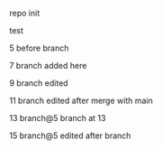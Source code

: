 repo init

test

5 before branch

7 branch added here

9 branch edited

11 branch edited after merge with main

13 branch@5 branch at 13

15 branch@5 edited after branch